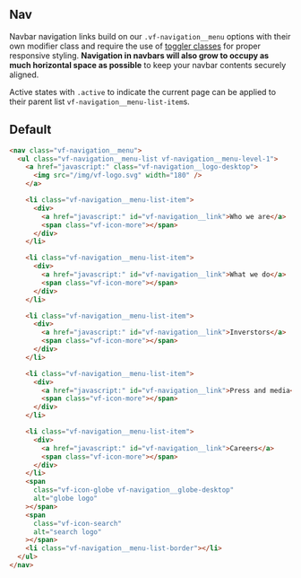 ## Nav

Navbar navigation links build on our `.vf-navigation__menu` options with their own modifier class and require the use of [toggler classes](#toggler) for proper responsive styling. **Navigation in navbars will also grow to occupy as much horizontal space as possible** to keep your navbar contents securely aligned.

Active states with `.active` to indicate the current page can be applied to their parent list `vf-navigation__menu-list-item`s.

## Default

```html
<nav class="vf-navigation__menu">
  <ul class="vf-navigation__menu-list vf-navigation__menu-level-1">
    <a href="javascript:" class="vf-navigation__logo-desktop">
      <img src="/img/vf-logo.svg" width="180" />
    </a>

    <li class="vf-navigation__menu-list-item">
      <div>
        <a href="javascript:" id="vf-navigation__link">Who we are</a>
        <span class="vf-icon-more"></span>
      </div>
    </li>

    <li class="vf-navigation__menu-list-item">
      <div>
        <a href="javascript:" id="vf-navigation__link">What we do</a>
        <span class="vf-icon-more"></span>
      </div>
    </li>

    <li class="vf-navigation__menu-list-item">
      <div>
        <a href="javascript:" id="vf-navigation__link">Inverstors</a>
        <span class="vf-icon-more"></span>
      </div>
    </li>

    <li class="vf-navigation__menu-list-item">
      <div>
        <a href="javascript:" id="vf-navigation__link">Press and media</a>
        <span class="vf-icon-more"></span>
      </div>
    </li>

    <li class="vf-navigation__menu-list-item">
      <div>
        <a href="javascript:" id="vf-navigation__link">Careers</a>
        <span class="vf-icon-more"></span>
      </div>
    </li>
    <span
      class="vf-icon-globe vf-navigation__globe-desktop"
      alt="globe logo"
    ></span>
    <span
      class="vf-icon-search"
      alt="search logo"
    ></span>
    <li class="vf-navigation__menu-list-border"></li>
  </ul>
</nav>
```
